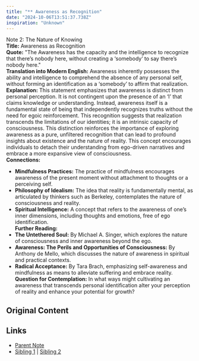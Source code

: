 ```yaml
---
title: "** Awareness as Recognition"
date: "2024-10-06T13:51:37.738Z"
inspiration: "Unknown"
---
```


  

Note 2: The Nature of Knowing  
**Title:** Awareness as Recognition  
**Quote:** "The Awareness has the capacity and the intelligence to recognize that there’s nobody here, without creating a ‘somebody’ to say there’s nobody here."  
**Translation into Modern English:** Awareness inherently possesses the ability and intelligence to comprehend the absence of any personal self, without forming an identification as a ‘somebody’ to affirm that realization.  
**Explanation:** This statement emphasizes that awareness is distinct from personal perception. It is not contingent upon the presence of an ‘I’ that claims knowledge or understanding. Instead, awareness itself is a fundamental state of being that independently recognizes truths without the need for egoic reinforcement. This recognition suggests that realization transcends the limitations of our identities; it is an intrinsic capacity of consciousness. This distinction reinforces the importance of exploring awareness as a pure, unfiltered recognition that can lead to profound insights about existence and the nature of reality. This concept encourages individuals to detach their understanding from ego-driven narratives and embrace a more expansive view of consciousness.  
**Connections:**  
- **Mindfulness Practices:** The practice of mindfulness encourages awareness of the present moment without attachment to thoughts or a perceiving self.  
- **Philosophy of Idealism:** The idea that reality is fundamentally mental, as articulated by thinkers such as Berkeley, contemplates the nature of consciousness and reality.  
- **Spiritual Intelligence:** A concept that refers to the awareness of one’s inner dimensions, including thoughts and emotions, free of ego identification.  
**Further Reading:**  
- **The Untethered Soul:** By Michael A. Singer, which explores the nature of consciousness and inner awareness beyond the ego.  
- **Awareness: The Perils and Opportunities of Consciousness:** By Anthony de Mello, which discusses the nature of awareness in spiritual and practical contexts.  
- **Radical Acceptance:** By Tara Brach, emphasizing self-awareness and mindfulness as means to alleviate suffering and embrace reality.  
**Question for Contemplation:** In what ways might cultivating an awareness that transcends personal identification alter your perception of reality and enhance your potential for growth?  



## Original Content



## Links

- [Parent Note](/parent-note.md)
- [Sibling 1](/zettel1.md) | [Sibling 2](/zettel2.md)
